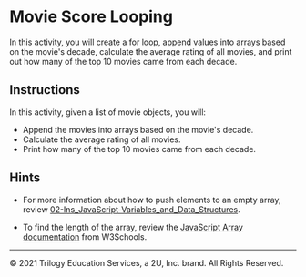 # Movie Score Looping

In this activity, you will create a for loop, append values into arrays based on the movie's decade, calculate the average rating of all movies, and print out how many of the top 10 movies came from each decade.

## Instructions

In this activity, given a list of movie objects, you will:

* Append the movies into arrays based on the movie's decade.
* Calculate the average rating of all movies.
* Print how many of the top 10 movies came from each decade.

## Hints

* For more information about how to push elements to an empty array, review [02-Ins_JavaScript-Variables_and_Data_Structures](../02-Ins_JavaScript-Variables_and_Data_Structures). 

*  To find the length of the array, review the [JavaScript Array documentation](https://www.w3schools.com/jsref/jsref_length_array.asp) from W3Schools.

------

© 2021 Trilogy Education Services, a 2U, Inc. brand. All Rights Reserved.

